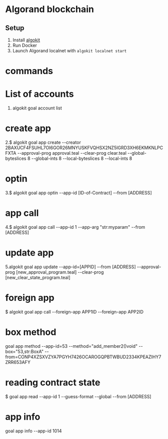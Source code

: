 # Algorand blockchain
## Setup 

1. Install [algokit](https://github.com/algorandfoundation/algokit-cli) 
2. Run Docker
3. Launch Algorand localnet with `algokit localnet start`
# commands 
# List of accounts 
1. algokit goal account list
# create app
2.$ algokit goal app create --creator 2BAXUCF4FSUHL7OI6GOR26MNYUSKFVQHSX2NZ5IGRD3XH6EKMKNLPCFXTA  --approval-prog approval.teal --clear-prog clear.teal --global-byteslices 8 --global-ints 8 --local-byteslices 8  --local-ints 8 
# optin 
3.$ algokit goal app optin  --app-id [ID-of-Contract] --from [ADDRESS]
# app call
4.$ algokit goal app call --app-id 1 --app-arg "str:myparam"  --from [ADDRESS]
# update app
5.algokit goal app update --app-id=[APPID] --from [ADDRESS]  --approval-prog [new_approval_program.teal]   --clear-prog [new_clear_state_program.teal]
# foreign app
$ algokit goal app call --foreign-app APP1ID --foreign-app APP2ID
# box method 
goal app method --app-id=53 --method="add_member2()void" --box="53,str:BoxA" --from=CONP4XZSXVZYA7PGYH7426OCAROGQPBTWBUD2334KPEAZIHY7ZRR653AFY
# reading contract state
$ goal app read --app-id 1 --guess-format --global --from [ADDRESS]
# app info
goal app info --app-id 1014